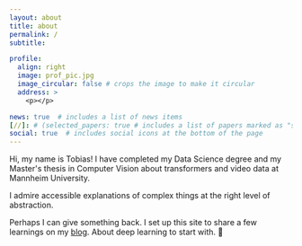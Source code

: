 ```yaml
---
layout: about
title: about
permalink: /
subtitle: 

profile:
  align: right
  image: prof_pic.jpg
  image_circular: false # crops the image to make it circular
  address: >
    <p></p>

news: true  # includes a list of news items
[//]: # (selected_papers: true # includes a list of papers marked as "selected={true}")
social: true  # includes social icons at the bottom of the page
---
```


Hi, my name is Tobias! I have completed my Data Science degree and my Master's thesis in Computer Vision about transformers and video data at Mannheim University.

I admire accessible explanations of complex things at the right level of abstraction.

Perhaps I can give something back. I set up this site to share a few learnings on my <a href='http://tostenzel.github.io/blog/'>blog</a>. About deep learning to start with. 👻
